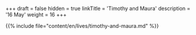 +++
draft = false
hidden = true
linkTitle = 'Timothy and Maura'
description = '16 May'
weight = 16
+++

{{% include file="content/en/lives/timothy-and-maura.md" %}}
